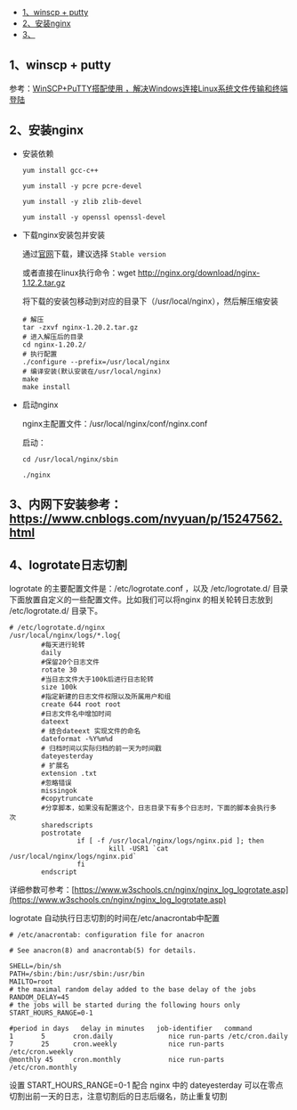 - [1、winscp + putty](#1winscp--putty)
- [2、安装nginx](#2安装nginx)
- [3、](#3)

## 1、winscp + putty

参考：[WinSCP+PuTTY搭配使用 ，解决Windows连接Linux系统文件传输和终端登陆](https://blog.csdn.net/weixin_41140174/article/details/82939304)

## 2、安装nginx

- 安装依赖
    ```shell
    yum install gcc-c++

    yum install -y pcre pcre-devel

    yum install -y zlib zlib-devel

    yum install -y openssl openssl-devel

    ```

- 下载nginx安装包并安装
    
    通过[官网](https://nginx.org/en/download.html)下载，建议选择 `Stable version`

    或者直接在linux执行命令：wget http://nginx.org/download/nginx-1.12.2.tar.gz

    将下载的安装包移动到对应的目录下（/usr/local/nginx），然后解压缩安装

    ```shell
    # 解压
    tar -zxvf nginx-1.20.2.tar.gz
    # 进入解压后的目录
    cd nginx-1.20.2/
    # 执行配置
    ./configure --prefix=/usr/local/nginx
    # 编译安装(默认安装在/usr/local/nginx)
    make
    make install
    ```

- 启动nginx
    
    nginx主配置文件：/usr/local/nginx/conf/nginx.conf

    启动：
    ```shell
    cd /usr/local/nginx/sbin

    ./nginx
    ```

## 3、内网下安装参考：https://www.cnblogs.com/nvyuan/p/15247562.html

## 4、logrotate日志切割

logrotate 的主要配置文件是：/etc/logrotate.conf ，以及 /etc/logrotate.d/ 目录下面放置自定义的一些配置文件。比如我们可以将nginx 的相关轮转日志放到 /etc/logrotate.d/ 目录下。

```shell
# /etc/logrotate.d/nginx
/usr/local/nginx/logs/*.log{
        #每天进行轮转
        daily
        #保留20个日志文件
        rotate 30
        #当日志文件大于100k后进行日志轮转
        size 100k
        #指定新建的日志文件权限以及所属用户和组
        create 644 root root
        #日志文件名中增加时间
        dateext
        # 结合dateext 实现文件的命名
        dateformat -%Y%m%d
        # 归档时间以实际归档的前一天为时间戳
        dateyesterday
        # 扩展名
        extension .txt
        #忽略错误
        missingok
        #copytruncate
        #分享脚本，如果没有配置这个，日志目录下有多个日志时，下面的脚本会执行多                                        次
        sharedscripts
        postrotate
                 if [ -f /usr/local/nginx/logs/nginx.pid ]; then
                         kill -USR1 `cat /usr/local/nginx/logs/nginx.pid`
                 fi
        endscript
```
详细参数可参考：[https://www.w3schools.cn/nginx/nginx_log_logrotate.asp](https://www.w3schools.cn/nginx/nginx_log_logrotate.asp)

logrotate 自动执行日志切割的时间在/etc/anacrontab中配置
```shell
# /etc/anacrontab: configuration file for anacron

# See anacron(8) and anacrontab(5) for details.

SHELL=/bin/sh
PATH=/sbin:/bin:/usr/sbin:/usr/bin
MAILTO=root
# the maximal random delay added to the base delay of the jobs
RANDOM_DELAY=45
# the jobs will be started during the following hours only
START_HOURS_RANGE=0-1

#period in days   delay in minutes   job-identifier   command
1       5       cron.daily              nice run-parts /etc/cron.daily
7       25      cron.weekly             nice run-parts /etc/cron.weekly
@monthly 45     cron.monthly            nice run-parts /etc/cron.monthly
```

设置 START_HOURS_RANGE=0-1 配合 nginx 中的 dateyesterday 可以在零点切割出前一天的日志，注意切割后的日志后缀名，防止重复切割

